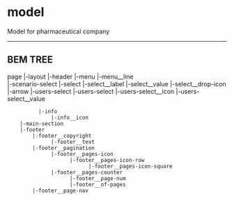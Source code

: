 # model
Model for pharmaceutical company

----------------------
BEM TREE
----------------------

page
  |-layout 
        |-header
              |-menu
                  |-menu__line    
              |-scenario-select
                  |-select
                        |-select__label
                        |-select__value
                        |-select__drop-icon
                              |-arrow
              |-users-select
                  |-users-select
                        |-users-select__icon
                        |-users-select__value

              |-info
                  |-info__icon
        |-main-section
        |-footer
            |-footer__copyright
                  |-footer__text
            |-footer__pagination
                  |-footer__pages-icon
                        |-footer__pages-icon-row
                              |-footer__pages-icon-square
                  |-footer__pages-counter
                        |-footer__page-num
                        |-footer__of-pages
            |-footer__page-nav
